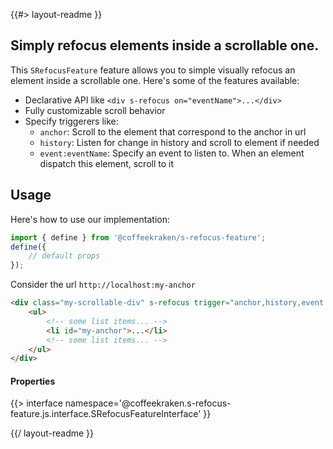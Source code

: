 <!-- 
/**
 * @name            README
 * @namespace       doc
 * @type            Markdown
 * @platform        md
 * @status          stable
 * @menu            Documentation           /doc/readme
 *
 * @since           2.0.0
 * @author    Olivier Bossel <olivier.bossel@gmail.com> (https://olivierbossel.com)
 */
-->

{{#> layout-readme }}

## Simply refocus elements inside a scrollable one.

This `SRefocusFeature` feature allows you to simple visually refocus an element inside a scrollable one. Here's some of the features available:

- Declarative API like `<div s-refocus on="eventName">...</div>`
- Fully customizable scroll behavior
- Specify triggerers like:
    - `anchor`: Scroll to the element that correspond to the anchor in url
    - `history`: Listen for change in history and scroll to element if needed
    - `event:eventName`: Specify an event to listen to. When an element dispatch this element, scroll to it

## Usage

Here's how to use our implementation:

```js
import { define } from '@coffeekraken/s-refocus-feature';
define({
    // default props
});
```

Consider the url `http://localhost:my-anchor`

```html
<div class="my-scrollable-div" s-refocus trigger="anchor,history,event:actual">
    <ul>
        <!-- some list items... -->
        <li id="my-anchor">...</li>
        <!-- some list items... -->
    </ul>
</div>
```

#### Properties

{{> interface namespace='@coffeekraken.s-refocus-feature.js.interface.SRefocusFeatureInterface' }}

{{/ layout-readme }}